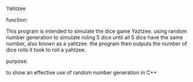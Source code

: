 Yahtzee

function:

This program is intended to simulate the dice game Yaztzee.  using random number generation to simulate roling 5 dice until
all 5 dice have the same number, also known as a yahtzee.  the program then outputs the number of dice rolls it took to
roll a yahtzee. 

purpose:

to show an effective use of random number generation in C++
